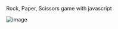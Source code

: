 Rock, Paper, Scissors game with javascript

![image](https://github.com/Signasho/rock_paper_scissors/assets/156260562/bc34a8e2-2283-4a46-99d8-ffdaa6a16ce9)


